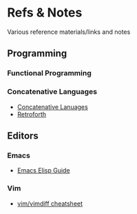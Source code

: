 # Refs & Notes
Various reference materials/links and notes

## Programming

### Functional Programming

### Concatenative Languages

* [Concatenative Lanuages](https://concatenative.org/)
* [Retroforth](http://retroforth.org/)

## Editors

### Emacs

* [Emacs Elisp Guide](https://github.com/chrisdone/elisp-guide)

### Vim

* [vim/vimdiff cheatsheet](https://gist.github.com/azadkuh/5d223d46a8c269dadfe4)
